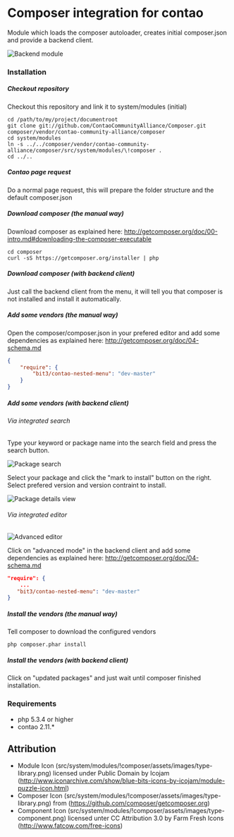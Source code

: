 Composer integration for contao
===============================

Module which loads the composer autoloader, creates initial composer.json and provide a backend client.

![Backend module](http://img59.imageshack.us/img59/830/composer1.png)

### Installation

##### Checkout repository

Checkout this repository and link it to system/modules (initial)

```
cd /path/to/my/project/documentroot
git clone git://github.com/ContaoCommunityAlliance/Composer.git composer/vendor/contao-community-alliance/composer
cd system/modules
ln -s ../../composer/vendor/contao-community-alliance/composer/src/system/modules/\!composer .
cd ../..
```

##### Contao page request

Do a normal page request, this will prepare the folder structure and the default composer.json

##### Download composer (the manual way)

Download composer as explained here: http://getcomposer.org/doc/00-intro.md#downloading-the-composer-executable

```
cd composer
curl -sS https://getcomposer.org/installer | php
```

##### Download composer (with backend client)

Just call the backend client from the menu, it will tell you that composer is not installed and install it automatically.

##### Add some vendors (the manual way)

Open the composer/composer.json in your prefered editor and add some dependencies as explained here: http://getcomposer.org/doc/04-schema.md

```json
{
    "require": {
        "bit3/contao-nested-menu": "dev-master"
    }
}
```

##### Add some vendors (with backend client)

###### Via integrated search

Type your keyword or package name into the search field and press the search button.

![Package search](http://img705.imageshack.us/img705/5623/composer3.png)

Select your package and click the "mark to install" button on the right.
Select prefered version and version contraint to install.

![Package details view](http://img547.imageshack.us/img547/1969/composer4.png)

###### Via integrated editor

![Advanced editor](http://img199.imageshack.us/img199/9184/composer2.png)

Click on "advanced mode" in the backend client and add some dependencies as explained here: http://getcomposer.org/doc/04-schema.md

```json
"require": {
    ...
   "bit3/contao-nested-menu": "dev-master" 
}
```

##### Install the vendors (the manual way)

Tell composer to download the configured vendors

```
php composer.phar install
```

##### Install the vendors (with backend client)

Click on "updated packages" and just wait until composer finished installation.

### Requirements
* php 5.3.4 or higher
* contao 2.11.*

Attribution
-----------

* Module Icon (src/system/modules/!composer/assets/images/type-library.png) licensed under Public Domain by Icojam (http://www.iconarchive.com/show/blue-bits-icons-by-icojam/module-puzzle-icon.html)
* Composer Icon (src/system/modules/!composer/assets/images/type-library.png) from (https://github.com/composer/getcomposer.org)
* Component Icon (src/system/modules/!composer/assets/images/type-component.png) licensed unter CC Attribution 3.0 by Farm Fresh Icons (http://www.fatcow.com/free-icons)
